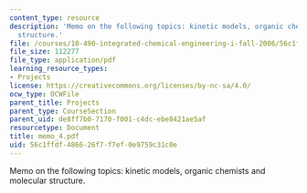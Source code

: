 ```yaml
---
content_type: resource
description: 'Memo on the following topics: kinetic models, organic chemists and molecular
  structure.'
file: /courses/10-490-integrated-chemical-engineering-i-fall-2006/56c1ffdf486626f7f7ef0e9759c31c0e_memo_4.pdf
file_size: 112277
file_type: application/pdf
learning_resource_types:
- Projects
license: https://creativecommons.org/licenses/by-nc-sa/4.0/
ocw_type: OCWFile
parent_title: Projects
parent_type: CourseSection
parent_uid: de8ff7b0-7170-f001-c4dc-ebe8421ae5af
resourcetype: Document
title: memo_4.pdf
uid: 56c1ffdf-4866-26f7-f7ef-0e9759c31c0e
---
```

Memo on the following topics: kinetic models, organic chemists and molecular structure.